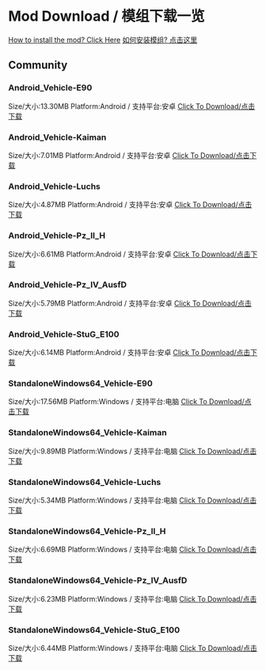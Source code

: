 # Mod Download / 模组下载一览

[How to install the mod? Click Here](https://github.com/Doreamonsky/Panzer-War-Lit-Mod)
[如何安装模组? 点击这里](https://github.com/Doreamonsky/Panzer-War-Lit-Mod/wiki/%E6%A8%A1%E7%BB%84%E4%B8%8B%E8%BD%BD%E6%8C%87%E5%8D%97)
## Community

### Android_Vehicle-E90


Size/大小:13.30MB
Platform:Android / 支持平台:安卓
[Click To Download/点击下载](https://github.com/Doreamonsky/ModPackV2/blob/master/Community/Android_Vehicle-E90.modpack?raw=true)

### Android_Vehicle-Kaiman


Size/大小:7.01MB
Platform:Android / 支持平台:安卓
[Click To Download/点击下载](https://github.com/Doreamonsky/ModPackV2/blob/master/Community/Android_Vehicle-Kaiman.modpack?raw=true)

### Android_Vehicle-Luchs


Size/大小:4.87MB
Platform:Android / 支持平台:安卓
[Click To Download/点击下载](https://github.com/Doreamonsky/ModPackV2/blob/master/Community/Android_Vehicle-Luchs.modpack?raw=true)

### Android_Vehicle-Pz_II_H


Size/大小:6.61MB
Platform:Android / 支持平台:安卓
[Click To Download/点击下载](https://github.com/Doreamonsky/ModPackV2/blob/master/Community/Android_Vehicle-Pz_II_H.modpack?raw=true)

### Android_Vehicle-Pz_IV_AusfD


Size/大小:5.79MB
Platform:Android / 支持平台:安卓
[Click To Download/点击下载](https://github.com/Doreamonsky/ModPackV2/blob/master/Community/Android_Vehicle-Pz_IV_AusfD.modpack?raw=true)

### Android_Vehicle-StuG_E100


Size/大小:6.14MB
Platform:Android / 支持平台:安卓
[Click To Download/点击下载](https://github.com/Doreamonsky/ModPackV2/blob/master/Community/Android_Vehicle-StuG_E100.modpack?raw=true)

### StandaloneWindows64_Vehicle-E90


Size/大小:17.56MB
Platform:Windows / 支持平台:电脑
[Click To Download/点击下载](https://github.com/Doreamonsky/ModPackV2/blob/master/Community/StandaloneWindows64_Vehicle-E90.modpack?raw=true)

### StandaloneWindows64_Vehicle-Kaiman


Size/大小:9.89MB
Platform:Windows / 支持平台:电脑
[Click To Download/点击下载](https://github.com/Doreamonsky/ModPackV2/blob/master/Community/StandaloneWindows64_Vehicle-Kaiman.modpack?raw=true)

### StandaloneWindows64_Vehicle-Luchs


Size/大小:5.34MB
Platform:Windows / 支持平台:电脑
[Click To Download/点击下载](https://github.com/Doreamonsky/ModPackV2/blob/master/Community/StandaloneWindows64_Vehicle-Luchs.modpack?raw=true)

### StandaloneWindows64_Vehicle-Pz_II_H


Size/大小:6.69MB
Platform:Windows / 支持平台:电脑
[Click To Download/点击下载](https://github.com/Doreamonsky/ModPackV2/blob/master/Community/StandaloneWindows64_Vehicle-Pz_II_H.modpack?raw=true)

### StandaloneWindows64_Vehicle-Pz_IV_AusfD


Size/大小:6.23MB
Platform:Windows / 支持平台:电脑
[Click To Download/点击下载](https://github.com/Doreamonsky/ModPackV2/blob/master/Community/StandaloneWindows64_Vehicle-Pz_IV_AusfD.modpack?raw=true)

### StandaloneWindows64_Vehicle-StuG_E100


Size/大小:6.44MB
Platform:Windows / 支持平台:电脑
[Click To Download/点击下载](https://github.com/Doreamonsky/ModPackV2/blob/master/Community/StandaloneWindows64_Vehicle-StuG_E100.modpack?raw=true)

